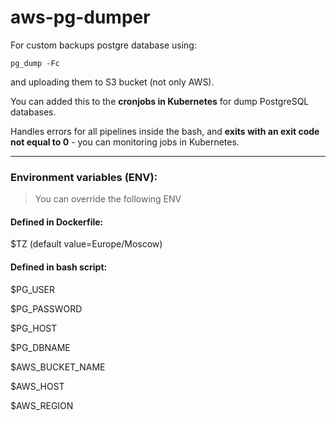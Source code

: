 # aws-pg-dumper

For custom backups postgre database using:

    pg_dump -Fc 

and uploading them to S3 bucket (not only AWS).

You can added this to the **cronjobs in Kubernetes** for dump PostgreSQL databases. 

Handles errors for all pipelines inside the bash, and **exits with an exit code not equal to 0** - you can monitoring jobs in Kubernetes.

---

### **Environment variables (ENV):**

> You can override the following ENV

#### **Defined in Dockerfile:**

$TZ (default value=Europe/Moscow)

#### **Defined in bash script:**

$PG_USER

$PG_PASSWORD

$PG_HOST

$PG_DBNAME

$AWS_BUCKET_NAME

$AWS_HOST

$AWS_REGION
